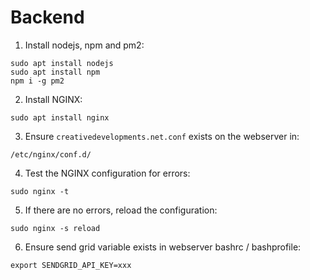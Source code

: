 # Backend

1. Install nodejs, npm and pm2:

```
sudo apt install nodejs
sudo apt install npm
npm i -g pm2
```

2. Install NGINX:

```
sudo apt install nginx
```

3. Ensure `creativedevelopments.net.conf` exists on the webserver in:

```
/etc/nginx/conf.d/
```

4. Test the NGINX configuration for errors:

```
sudo nginx -t
```

5. If there are no errors, reload the configuration:

```
sudo nginx -s reload
```

6. Ensure send grid variable exists in webserver bashrc / bashprofile:

```
export SENDGRID_API_KEY=xxx
```
